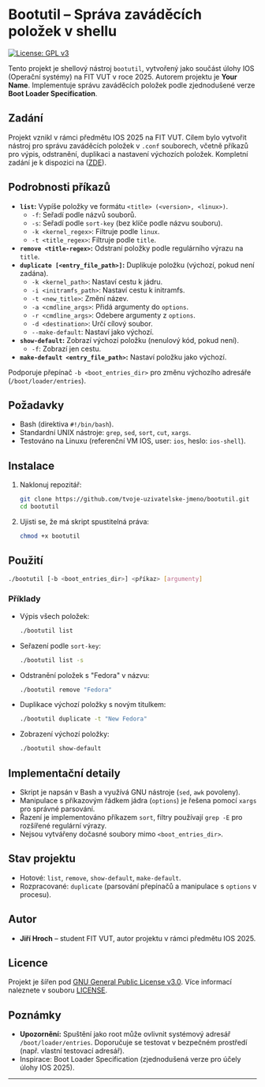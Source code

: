 # Bootutil – Správa zaváděcích položek v shellu

[![License: GPL v3](https://img.shields.io/badge/License-GPLv3-blue.svg)](https://www.gnu.org/licenses/gpl-3.0)

Tento projekt je shellový nástroj `bootutil`, vytvořený jako součást úlohy IOS (Operační systémy) na FIT VUT v roce 2025. Autorem projektu je **Your Name**. Implementuje správu zaváděcích položek podle zjednodušené verze **Boot Loader Specification**.

## Zadání
Projekt vznikl v rámci předmětu IOS 2025 na FIT VUT. Cílem bylo vytvořit nástroj pro správu zaváděcích položek v `.conf` souborech, včetně příkazů pro výpis, odstranění, duplikaci a nastavení výchozích položek. Kompletní zadání je k dispozici na ([ZDE](https://jhroch.github.io/IOS_project1_2025/)).

## Podrobnosti příkazů
- **`list`:** Vypíše položky ve formátu `<title> (<version>, <linux>)`.
  - `-f`: Seřadí podle názvů souborů.
  - `-s`: Seřadí podle `sort-key` (bez klíče podle názvu souboru).
  - `-k <kernel_regex>`: Filtruje podle `linux`.
  - `-t <title_regex>`: Filtruje podle `title`.
- **`remove <title-regex>`:** Odstraní položky podle regulárního výrazu na `title`.
- **`duplicate [<entry_file_path>]`:** Duplikuje položku (výchozí, pokud není zadána).
  - `-k <kernel_path>`: Nastaví cestu k jádru.
  - `-i <initramfs_path>`: Nastaví cestu k initramfs.
  - `-t <new_title>`: Změní název.
  - `-a <cmdline_args>`: Přidá argumenty do `options`.
  - `-r <cmdline_args>`: Odebere argumenty z `options`.
  - `-d <destination>`: Určí cílový soubor.
  - `--make-default`: Nastaví jako výchozí.
- **`show-default`:** Zobrazí výchozí položku (nenulový kód, pokud není).
  - `-f`: Zobrazí jen cestu.
- **`make-default <entry_file_path>`:** Nastaví položku jako výchozí.

Podporuje přepínač `-b <boot_entries_dir>` pro změnu výchozího adresáře (`/boot/loader/entries`).

## Požadavky
- Bash (direktiva `#!/bin/bash`).
- Standardní UNIX nástroje: `grep`, `sed`, `sort`, `cut`, `xargs`.
- Testováno na Linuxu (referenční VM IOS, user: `ios`, heslo: `ios-shell`).

## Instalace
1. Naklonuj repozitář:
   ```bash
   git clone https://github.com/tvoje-uzivatelske-jmeno/bootutil.git
   cd bootutil
   ```
2. Ujisti se, že má skript spustitelná práva:
   ```bash
   chmod +x bootutil
   ```

## Použití
```bash
./bootutil [-b <boot_entries_dir>] <příkaz> [argumenty]
```

### Příklady
- Výpis všech položek:
  ```bash
  ./bootutil list
  ```
- Seřazení podle `sort-key`:
  ```bash
  ./bootutil list -s
  ```
- Odstranění položek s "Fedora" v názvu:
  ```bash
  ./bootutil remove "Fedora"
  ```
- Duplikace výchozí položky s novým titulkem:
  ```bash
  ./bootutil duplicate -t "New Fedora"
  ```
- Zobrazení výchozí položky:
  ```bash
  ./bootutil show-default
  ```

## Implementační detaily
- Skript je napsán v Bash a využívá GNU nástroje (`sed`, `awk` povoleny).
- Manipulace s příkazovým řádkem jádra (`options`) je řešena pomocí `xargs` pro správné parsování.
- Řazení je implementováno příkazem `sort`, filtry používají `grep -E` pro rozšířené regulární výrazy.
- Nejsou vytvářeny dočasné soubory mimo `<boot_entries_dir>`.

## Stav projektu
- Hotové: `list`, `remove`, `show-default`, `make-default`.
- Rozpracované: `duplicate` (parsování přepínačů a manipulace s `options` v procesu).

## Autor
- **Jiří Hroch** – student FIT VUT, autor projektu v rámci předmětu IOS 2025.

## Licence
Projekt je šířen pod [GNU General Public License v3.0](LICENSE). Více informací naleznete v souboru [LICENSE](LICENSE).

## Poznámky
- **Upozornění:** Spuštění jako root může ovlivnit systémový adresář `/boot/loader/entries`. Doporučuje se testovat v bezpečném prostředí (např. vlastní testovací adresář).
- Inspirace: Boot Loader Specification (zjednodušená verze pro účely úlohy IOS 2025).

---
